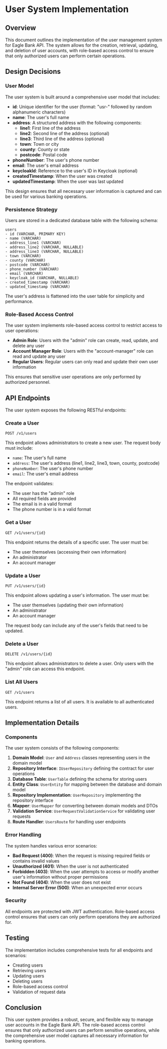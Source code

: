 # User System Implementation

## Overview

This document outlines the implementation of the user management system for Eagle Bank API. The system allows for the
creation, retrieval, updating, and deletion of user accounts, with role-based access control to ensure that only
authorized users can perform certain operations.

## Design Decisions

### User Model

The user system is built around a comprehensive user model that includes:

- **id**: Unique identifier for the user (format: "usr-" followed by random alphanumeric characters)
- **name**: The user's full name
- **address**: A structured address with the following components:
    - **line1**: First line of the address
    - **line2**: Second line of the address (optional)
    - **line3**: Third line of the address (optional)
    - **town**: Town or city
    - **county**: County or state
    - **postcode**: Postal code
- **phoneNumber**: The user's phone number
- **email**: The user's email address
- **keycloakId**: Reference to the user's ID in Keycloak (optional)
- **createdTimestamp**: When the user was created
- **updatedTimestamp**: When the user was last updated

This design ensures that all necessary user information is captured and can be used for various banking operations.

### Persistence Strategy

Users are stored in a dedicated database table with the following schema:

```
users
- id (VARCHAR, PRIMARY KEY)
- name (VARCHAR)
- address_line1 (VARCHAR)
- address_line2 (VARCHAR, NULLABLE)
- address_line3 (VARCHAR, NULLABLE)
- town (VARCHAR)
- county (VARCHAR)
- postcode (VARCHAR)
- phone_number (VARCHAR)
- email (VARCHAR)
- keycloak_id (VARCHAR, NULLABLE)
- created_timestamp (VARCHAR)
- updated_timestamp (VARCHAR)
```

The user's address is flattened into the user table for simplicity and performance.

### Role-Based Access Control

The user system implements role-based access control to restrict access to user operations:

- **Admin Role**: Users with the "admin" role can create, read, update, and delete any user
- **Account Manager Role**: Users with the "account-manager" role can read and update any user
- **Regular Users**: Regular users can only read and update their own user information

This ensures that sensitive user operations are only performed by authorized personnel.

## API Endpoints

The user system exposes the following RESTful endpoints:

### Create a User

```
POST /v1/users
```

This endpoint allows administrators to create a new user. The request body must include:

- `name`: The user's full name
- `address`: The user's address (line1, line2, line3, town, county, postcode)
- `phoneNumber`: The user's phone number
- `email`: The user's email address

The endpoint validates:

- The user has the "admin" role
- All required fields are provided
- The email is in a valid format
- The phone number is in a valid format

### Get a User

```
GET /v1/users/{id}
```

This endpoint returns the details of a specific user. The user must be:

- The user themselves (accessing their own information)
- An administrator
- An account manager

### Update a User

```
PUT /v1/users/{id}
```

This endpoint allows updating a user's information. The user must be:

- The user themselves (updating their own information)
- An administrator
- An account manager

The request body can include any of the user's fields that need to be updated.

### Delete a User

```
DELETE /v1/users/{id}
```

This endpoint allows administrators to delete a user. Only users with the "admin" role can access this endpoint.

### List All Users

```
GET /v1/users
```

This endpoint returns a list of all users. It is available to all authenticated users.

## Implementation Details

### Components

The user system consists of the following components:

1. **Domain Model**: `User` and `Address` classes representing users in the domain model
2. **Repository Interface**: `IUserRepository` defining the contract for user operations
3. **Database Table**: `UserTable` defining the schema for storing users
4. **Entity Class**: `UserEntity` for mapping between the database and domain model
5. **Repository Implementation**: `UserRepository` implementing the repository interface
6. **Mapper**: `UserMapper` for converting between domain models and DTOs
7. **Validation Service**: `UserRequestValidationService` for validating user requests
8. **Route Handler**: `UsersRoute` for handling user endpoints

### Error Handling

The system handles various error scenarios:

- **Bad Request (400)**: When the request is missing required fields or contains invalid values
- **Unauthorized (401)**: When the user is not authenticated
- **Forbidden (403)**: When the user attempts to access or modify another user's information without proper permissions
- **Not Found (404)**: When the user does not exist
- **Internal Server Error (500)**: When an unexpected error occurs

### Security

All endpoints are protected with JWT authentication. Role-based access control ensures that users can only perform
operations they are authorized for.

## Testing

The implementation includes comprehensive tests for all endpoints and scenarios:

- Creating users
- Retrieving users
- Updating users
- Deleting users
- Role-based access control
- Validation of request data

## Conclusion

This user system provides a robust, secure, and flexible way to manage user accounts in the Eagle Bank API. The
role-based access control ensures that only authorized users can perform sensitive operations, while the comprehensive
user model captures all necessary information for banking operations.